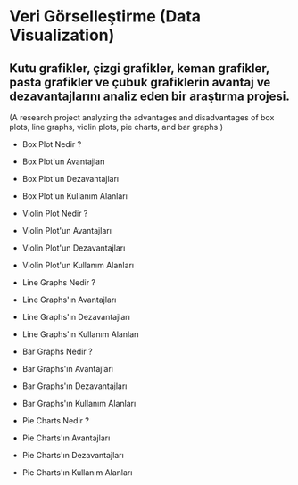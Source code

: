 # Veri Görselleştirme (Data Visualization) 

## Kutu grafikler, çizgi grafikler, keman grafikler, pasta grafikler ve çubuk grafiklerin avantaj ve dezavantajlarını analiz eden bir araştırma projesi.
(A research project analyzing the advantages and disadvantages of box plots, line graphs, violin plots, pie charts, and bar graphs.)

- Box Plot Nedir ?
- Box Plot'un Avantajları
- Box Plot'un Dezavantajları
- Box Plot'un Kullanım Alanları

- Violin Plot Nedir ?
- Violin Plot'un Avantajları
- Violin Plot'un Dezavantajları
- Violin Plot'un Kullanım Alanları

- Line Graphs Nedir ?
- Line Graphs'ın Avantajları
- Line Graphs'ın Dezavantajları
- Line Graphs'ın Kullanım Alanları

- Bar Graphs Nedir ?
- Bar Graphs'ın Avantajları
- Bar Graphs'ın Dezavantajları
- Bar Graphs'ın Kullanım Alanları

- Pie Charts Nedir ?
- Pie Charts'ın Avantajları
- Pie Charts'ın Dezavantajları
- Pie Charts'ın Kullanım Alanları

